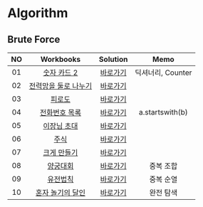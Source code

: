 # Algorithm 

## Brute Force
|<center>NO|<center>Workbooks|<center>Solution|<center>Memo|
|:---:|:---:|:---:|:---:|
|01|[숫자 카드 2](https://www.acmicpc.net/problem/10816)|[바로가기](./Solution/숫자%20카드%202)| 딕셔너리, Counter|
|02|[전력망을 둘로 나누기](https://school.programmers.co.kr/learn/courses/30/lessons/86971)|[바로가기](./Solution/전력망을%20둘로%20나누기)||
|03|[피로도](https://school.programmers.co.kr/learn/courses/30/lessons/87946)|[바로가기](./Solution/피로도)| |
|04|[전화번호 목록](https://school.programmers.co.kr/learn/courses/30/lessons/42577)|[바로가기](./Solution/전화번호%20목록)| a.startswith(b) |
|05|[이장님 초대](https://www.acmicpc.net/problem/9237)|[바로가기](./Solution/이장님%20초대)| |
|06|[주식](https://www.acmicpc.net/problem/11501)|[바로가기](./Solution/주식)| |
|07|[크게 만들기](https://www.acmicpc.net/problem/2812)|[바로가기](./Solution/크게%20만들기)| |
|08|[양궁대회](https://school.programmers.co.kr/learn/courses/30/lessons/92342)|[바로가기](./Solution/양궁대회)| 중복 조합 |
|09|[유전법칙](https://school.programmers.co.kr/learn/courses/15008/lessons/121685)|[바로가기](./Solution/유전법칙)| 중복 순열 |
|10|[혼자 놀기의 달인](https://school.programmers.co.kr/learn/courses/30/lessons/131130)|[바로가기](./Solution/혼자%20놀기의%20달인)| 완전 탐색 |

